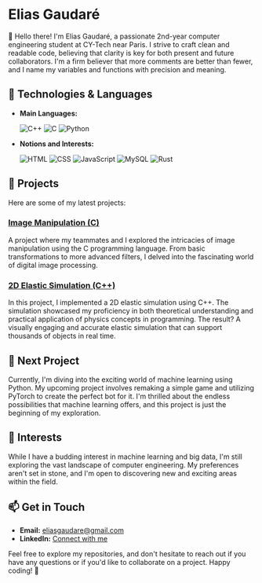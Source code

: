 # Elias Gaudaré

👋 Hello there! I'm Elias Gaudaré, a passionate 2nd-year computer engineering student at CY-Tech near Paris. I strive to craft clean and readable code, believing that clarity is key for both present and future collaborators. I'm a firm believer that more comments are better than fewer, and I name my variables and functions with precision and meaning.

## 🔧 Technologies & Languages
- **Main Languages:**

  ![C++](https://img.shields.io/badge/C++-00599C?style=for-the-badge&logo=cplusplus&logoColor=white)
  ![C](https://img.shields.io/badge/C-00599C?style=for-the-badge&logo=c&logoColor=white)
  ![Python](https://img.shields.io/badge/Python-3776AB?style=for-the-badge&logo=python&logoColor=white)
  
- **Notions and Interests:**

  ![HTML](https://img.shields.io/badge/HTML-E34F26?style=for-the-badge&logo=html5&logoColor=white)
  ![CSS](https://img.shields.io/badge/CSS-1572B6?style=for-the-badge&logo=css3&logoColor=white)
  ![JavaScript](https://img.shields.io/badge/JavaScript-F7DF1E?style=for-the-badge&logo=javascript&logoColor=black)
  ![MySQL](https://img.shields.io/badge/MySQL-4479A1?style=for-the-badge&logo=mysql&logoColor=white)
  ![Rust](https://img.shields.io/badge/Rust-000000?style=for-the-badge&logo=rust&logoColor=white)

## 🚀 Projects
Here are some of my latest projects:

### [Image Manipulation (C)](https://github.com/DonatienLinossier/TraitementImageC)
A project where my teammates and I explored the intricacies of image manipulation using the C programming language. From basic transformations to more advanced filters, I delved into the fascinating world of digital image processing.

### [2D Elastic Simulation (C++)](https://github.com/Eliasgdr/Simulation2D)
In this project, I implemented a 2D elastic simulation using C++. The simulation showcased my proficiency in both theoretical understanding and practical application of physics concepts in programming. The result? A visually engaging and accurate elastic simulation that can support thousands of objects in real time.

## 🌱 Next Project
Currently, I'm diving into the exciting world of machine learning using Python. My upcoming project involves remaking a simple game and utilizing PyTorch to create the perfect bot for it. I'm thrilled about the endless possibilities that machine learning offers, and this project is just the beginning of my exploration.

## 🤔 Interests
While I have a budding interest in machine learning and big data, I'm still exploring the vast landscape of computer engineering. My preferences aren't set in stone, and I'm open to discovering new and exciting areas within the field.

## 📫 Get in Touch
- **Email:** eliasgaudare@gmail.com
- **LinkedIn:** [Connect with me](https://www.linkedin.com/in/elias-gaudaré-aa2597294/)

Feel free to explore my repositories, and don't hesitate to reach out if you have any questions or if you'd like to collaborate on a project. Happy coding! 🚀
